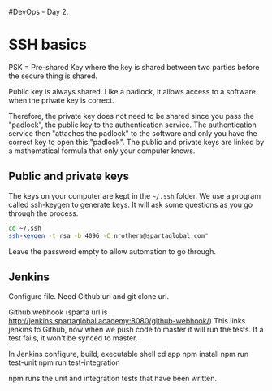 #DevOps - Day 2.


# SSH basics

PSK = Pre-shared Key where the key is shared between two parties before the secure thing is shared.

Public key is always shared. Like a padlock, it allows access to a software when the private key is correct.

Therefore, the private key does not need to be shared since you pass the "padlock", the public key to the authentication service. The authentication service then "attaches the padlock" to the software and only you have the correct key to open this "padlock". The public and private keys are linked by a mathematical formula that only your computer knows.

## Public and private keys
The keys on your computer are kept in the `~/.ssh` folder. We use a program called ssh-keygen to generate keys. It will ask some questions as you go through the process.

```bash
cd ~/.ssh
ssh-keygen -t rsa -b 4096 -C nrothera@spartaglobal.com"
```
Leave the password empty to allow automation to go through.

## Jenkins

Configure file. Need Github url and git clone url. 

Github webhook (sparta url is http://jenkins.spartaglobal.academy:8080/github-webhook/)
This links jenkins to Github, now when we push code to master it will run the tests. If a test fails, it won't be synced to master. 

In Jenkins configure, build, executable shell
cd app
npm install
npm run test-unit
npm run test-integration

npm runs the unit and integration tests that have been written. 


